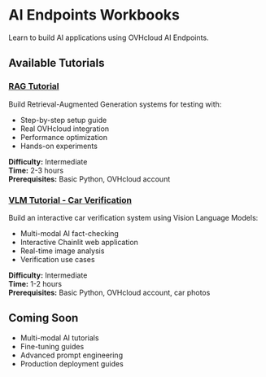 # AI Endpoints Workbooks

Learn to build AI applications using OVHcloud AI Endpoints.

## Available Tutorials

### [RAG Tutorial](/ovhcloud-workbooks/public-cloud/ai-endpoints/rag-tutorial/)
Build Retrieval-Augmented Generation systems for testing with:
- Step-by-step setup guide
- Real OVHcloud integration
- Performance optimization
- Hands-on experiments

**Difficulty:** Intermediate  
**Time:** 2-3 hours  
**Prerequisites:** Basic Python, OVHcloud account

### [VLM Tutorial - Car Verification](/ovhcloud-workbooks/public-cloud/ai-endpoints/vlm-tutorial-car-damage-verfication/)
Build an interactive car verification system using Vision Language Models:
- Multi-modal AI fact-checking
- Interactive Chainlit web application
- Real-time image analysis
- Verification use cases

**Difficulty:** Intermediate  
**Time:** 1-2 hours  
**Prerequisites:** Basic Python, OVHcloud account, car photos

## Coming Soon

- Multi-modal AI tutorials
- Fine-tuning guides
- Advanced prompt engineering
- Production deployment guides
